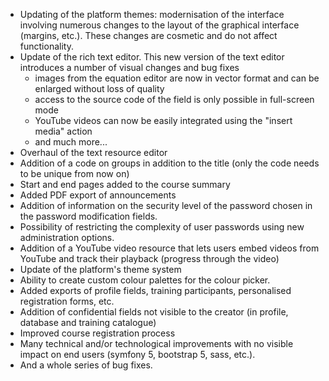 - Updating of the platform themes: modernisation of the interface involving numerous changes to the layout of the graphical interface (margins, etc.). These changes are cosmetic and do not affect functionality.
- Update of the rich text editor. This new version of the text editor introduces a number of visual changes and bug fixes
    - images from the equation editor are now in vector format and can be enlarged without loss of quality
    - access to the source code of the field is only possible in full-screen mode
    - YouTube videos can now be easily integrated using the "insert media" action
    - and much more...
- Overhaul of the text resource editor
- Addition of a code on groups in addition to the title (only the code needs to be unique from now on)
- Start and end pages added to the course summary
- Added PDF export of announcements
- Addition of information on the security level of the password chosen in the password modification fields.
- Possibility of restricting the complexity of user passwords using new administration options.
- Addition of a YouTube video resource that lets users embed videos from YouTube and track their playback (progress through the video)
- Update of the platform's theme system
- Ability to create custom colour palettes for the colour picker.
- Added exports of profile fields, training participants, personalised registration forms, etc.
- Addition of confidential fields not visible to the creator (in profile, database and training catalogue)
- Improved course registration process
- Many technical and/or technological improvements with no visible impact on end users (symfony 5, bootstrap 5, sass, etc.).
- And a whole series of bug fixes.

